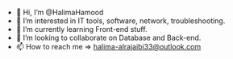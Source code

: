 - 👋 Hi, I’m @HalimaHamood
- 👀 I’m interested in IT tools, software, network, troubleshooting.
- 🌱 I’m currently learning Front-end stuff.
- 💞️ I’m looking to collaborate on Database and Back-end.
- 📫 How to reach me => halima-alrajaibi33@outlook.com

<!---
HalimaHamood/HalimaHamood is a ✨ special ✨ repository because its `README.md` (this file) appears on your GitHub profile.
You can click the Preview link to take a look at your changes.
--->
